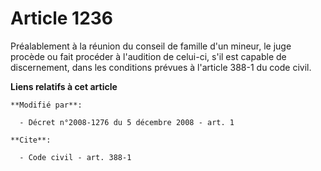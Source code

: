 # Article 1236

Préalablement à la réunion du conseil de famille d'un mineur, le juge procède ou fait procéder à l'audition de celui-ci, s'il
est capable de discernement, dans les conditions prévues à l'article 388-1 du code civil.

**Liens relatifs à cet article**

	**Modifié par**:

	  - Décret n°2008-1276 du 5 décembre 2008 - art. 1

	**Cite**:

	  - Code civil - art. 388-1
